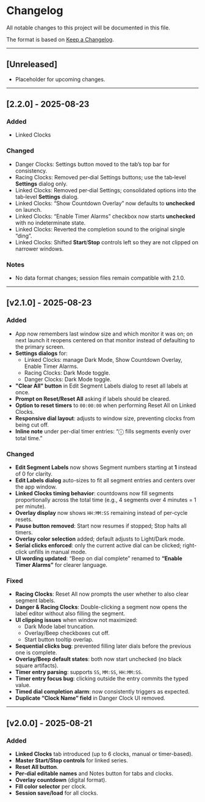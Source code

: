 # Changelog
All notable changes to this project will be documented in this file.

The format is based on [Keep a Changelog](https://keepachangelog.com/en/1.1.0/).

---

## [Unreleased]
- Placeholder for upcoming changes.

---

## [2.2.0] - 2025-08-23

### Added
- Linked Clocks

### Changed
- Danger Clocks: Settings button moved to the tab’s top bar for consistency.
- Racing Clocks: Removed per‑dial Settings buttons; use the tab‑level **Settings** dialog only.
- Linked Clocks: Removed per‑dial Settings; consolidated options into the tab‑level **Settings** dialog.  
- Linked Clocks: “Show Countdown Overlay” now defaults to **unchecked** on launch.
- Linked Clocks: “Enable Timer Alarms” checkbox now starts **unchecked** with no indeterminate state.
- Linked Clocks: Reverted the completion sound to the original single “ding”.
- Linked Clocks: Shifted **Start**/**Stop** controls left so they are not clipped on narrower windows.

### Notes
- No data format changes; session files remain compatible with 2.1.0.


---

## [v2.1.0] - 2025-08-23

### Added
- App now remembers last window size and which monitor it was on; on next launch it reopens centered on that monitor 
   instead of defaulting to the primary screen.
- **Settings dialogs** for:
  - Linked Clocks: manage Dark Mode, Show Countdown Overlay, Enable Timer Alarms.
  - Racing Clocks: Dark Mode toggle.
  - Danger Clocks: Dark Mode toggle.
- **"Clear All" button** in Edit Segment Labels dialog to reset all labels at once.
- **Prompt on Reset/Reset All** asking if labels should be cleared.
- **Option to reset timers** to `00:00:00` when performing Reset All on Linked Clocks.
- **Responsive dial layout**: adjusts to window size, preventing clocks from being cut off.
- **Inline note** under per-dial timer entries: “ⓘ fills segments evenly over total time.”

### Changed
- **Edit Segment Labels** now shows Segment numbers starting at **1** instead of 0 for clarity.
- **Edit Labels dialog** auto-sizes to fit all segment entries and centers over the app window.
- **Linked Clocks timing behavior**: countdowns now fill segments proportionally across the total time (e.g., 4 segments over 4 minutes = 1 per minute).
- **Overlay display** now shows `HH:MM:SS` remaining instead of per-cycle resets.
- **Pause button removed**: Start now resumes if stopped; Stop halts all timers.
- **Overlay color selection** added; default adjusts to Light/Dark mode.
- **Serial clicks enforced**: only the current active dial can be clicked; right-click unfills in manual mode.
- **UI wording updated**: “Beep on dial complete” renamed to **“Enable Timer Alarms”** for clearer language.

### Fixed
- **Racing Clocks**: Reset All now prompts the user whether to also clear segment labels.
- **Danger & Racing Clocks**: Double-clicking a segment now opens the label editor without also filling the segment.
- **UI clipping issues** when window not maximized:
  - Dark Mode label truncation.
  - Overlay/Beep checkboxes cut off.
  - Start button tooltip overlap.
- **Sequential clicks bug**: prevented filling later dials before the previous one is complete.
- **Overlay/Beep default states**: both now start unchecked (no black square artifacts).
- **Timer entry parsing**: supports `SS`, `MM:SS`, `HH:MM:SS`.
- **Timer entry focus bug**: clicking outside the entry commits the typed value.
- **Timed dial completion alarm**: now consistently triggers as expected.
- **Duplicate “Clock Name” field** in Danger Clock UI removed.


---

## [v2.0.0] - 2025-08-21

### Added
- **Linked Clocks** tab introduced (up to 6 clocks, manual or timer-based).
- **Master Start/Stop controls** for linked series.
- **Reset All button**.
- **Per-dial editable names** and Notes button for tabs and clocks.
- **Overlay countdown** (digital format).
- **Fill color selector** per clock.
- **Session save/load** for all clocks.

